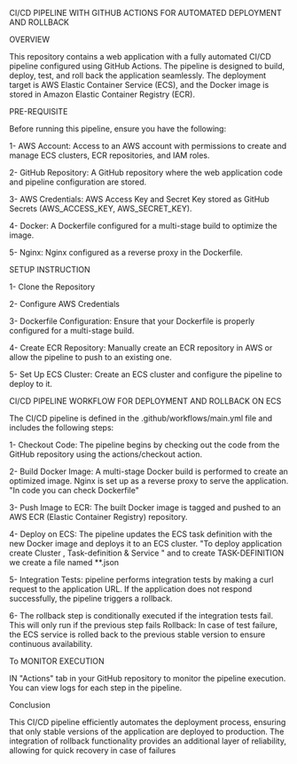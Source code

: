 CI/CD PIPELINE WITH GITHUB ACTIONS FOR AUTOMATED DEPLOYMENT AND ROLLBACK

OVERVIEW

This repository contains a web application with a fully automated CI/CD pipeline configured using GitHub Actions. The pipeline is designed to build, deploy, test, and roll back the application seamlessly. The deployment target is AWS Elastic Container Service (ECS), and the Docker image is stored in Amazon Elastic Container Registry (ECR).

PRE-REQUISITE

Before running this pipeline, ensure you have the following:

1- AWS Account:  Access to an AWS account with permissions to create and manage ECS clusters, ECR repositories, and IAM roles.

2- GitHub Repository:  A GitHub repository where the web application code and pipeline configuration are stored.

3- AWS Credentials:  AWS Access Key and Secret Key stored as GitHub Secrets (AWS_ACCESS_KEY, AWS_SECRET_KEY).

4- Docker:  A Dockerfile configured for a multi-stage build to optimize the image.

5- Nginx:  Nginx configured as a reverse proxy in the Dockerfile.


SETUP INSTRUCTION

1- Clone the Repository

2- Configure AWS Credentials

3- Dockerfile Configuration:  Ensure that your Dockerfile is properly configured for a multi-stage build.

4- Create ECR Repository: Manually create an ECR repository in AWS or allow the pipeline to push to an existing one.

5- Set Up ECS Cluster: Create an ECS cluster and configure the pipeline to deploy to it.


CI/CD PIPELINE WORKFLOW FOR DEPLOYMENT AND ROLLBACK ON ECS


The CI/CD pipeline is defined in the .github/workflows/main.yml file and includes the following steps:


1- Checkout Code: The pipeline begins by checking out the code from the GitHub repository using the actions/checkout action.

2- Build Docker Image: A multi-stage Docker build is performed to create an optimized image. Nginx is set up as a reverse proxy to serve the application.
       "In code you can check Dockerfile"

3- Push Image to ECR:  The built Docker image is tagged and pushed to an AWS ECR (Elastic Container Registry) repository.

4- Deploy on ECS: The pipeline updates the ECS task definition with the new Docker image and deploys it to an ECS cluster.
       "To deploy application create Cluster , Task-definition & Service "
       and to create TASK-DEFINITION we create a file named  **.json

5- Integration Tests:  pipeline performs integration tests by making a curl request to the application URL. If the application does not respond successfully, the pipeline triggers a rollback.

6- The rollback step is conditionally executed if the integration tests fail. This will only run if the previous step fails 
        Rollback:  In case of test failure, the ECS service is rolled back to the previous stable version to ensure continuous availability.


To MONITOR EXECUTION

IN "Actions" tab in your GitHub repository to monitor the pipeline execution. You can view logs for each step in the pipeline.        


Conclusion

This CI/CD pipeline efficiently automates the deployment process, ensuring that only stable versions of the application are deployed to production. The integration of rollback functionality provides an additional layer of reliability, allowing for quick recovery in case of failures        





